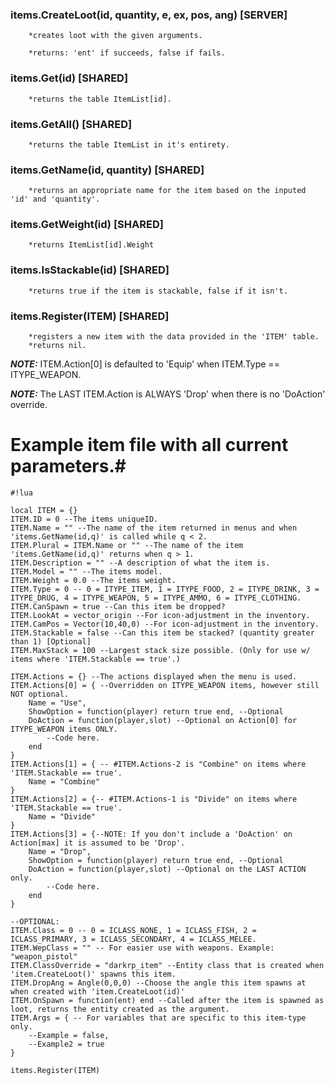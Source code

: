 ### items.CreateLoot(id, quantity, e, ex, pos, ang) **[SERVER]** 

```
    *creates loot with the given arguments. 

    *returns: 'ent' if succeeds, false if fails.
```


### items.Get(id) **[SHARED]**

```
    *returns the table ItemList[id].
```


### items.GetAll() **[SHARED]**

```
    *returns the table ItemList in it's entirety.
```


### items.GetName(id, quantity) **[SHARED]**

```
    *returns an appropriate name for the item based on the inputed 'id' and 'quantity'.
```

### items.GetWeight(id) **[SHARED]**

```
    *returns ItemList[id].Weight
```

### items.IsStackable(id) **[SHARED]**

```
    *returns true if the item is stackable, false if it isn't.
```

### items.Register(ITEM) **[SHARED]**

```
    *registers a new item with the data provided in the 'ITEM' table.
    *returns nil.
```

***NOTE:*** ITEM.Action[0] is defaulted to 'Equip' when ITEM.Type == ITYPE_WEAPON.

***NOTE:*** The LAST ITEM.Action is ALWAYS 'Drop' when there is no 'DoAction' override.

# Example item file with all **current** parameters.#

```
#!lua

local ITEM = {}
ITEM.ID = 0 --The items uniqueID.
ITEM.Name = "" --The name of the item returned in menus and when 'items.GetName(id,q)' is called while q < 2.
ITEM.Plural = ITEM.Name or "" --The name of the item 'items.GetName(id,q)' returns when q > 1.
ITEM.Description = "" --A description of what the item is.
ITEM.Model = "" --The items model.
ITEM.Weight = 0.0 --The items weight.
ITEM.Type = 0 -- 0 = ITYPE_ITEM, 1 = ITYPE_FOOD, 2 = ITYPE_DRINK, 3 = ITYPE_DRUG, 4 = ITYPE_WEAPON, 5 = ITYPE_AMMO, 6 = ITYPE_CLOTHING.
ITEM.CanSpawn = true --Can this item be dropped?
ITEM.LookAt = vector_origin --For icon-adjustment in the inventory.
ITEM.CamPos = Vector(10,40,0) --For icon-adjustment in the inventory.
ITEM.Stackable = false --Can this item be stacked? (quantity greater than 1) [Optional]
ITEM.MaxStack = 100 --Largest stack size possible. (Only for use w/ items where 'ITEM.Stackable == true'.)

ITEM.Actions = {} --The actions displayed when the menu is used.
ITEM.Actions[0] = { --Overridden on ITYPE_WEAPON items, however still NOT optional.
	Name = "Use",
	ShowOption = function(player) return true end, --Optional
	DoAction = function(player,slot) --Optional on Action[0] for ITYPE_WEAPON items ONLY.
		--Code here.
	end
}
ITEM.Actions[1] = { -- #ITEM.Actions-2 is "Combine" on items where 'ITEM.Stackable == true'.
    Name = "Combine"
}
ITEM.Actions[2] = {-- #ITEM.Actions-1 is "Divide" on items where 'ITEM.Stackable == true'.
    Name = "Divide"
}
ITEM.Actions[3] = {--NOTE: If you don't include a 'DoAction' on Action[max] it is assumed to be 'Drop'.
	Name = "Drop",
	ShowOption = function(player) return true end, --Optional
	DoAction = function(player,slot) --Optional on the LAST ACTION only.
		--Code here.
	end
}

--OPTIONAL:
ITEM.Class = 0 -- 0 = ICLASS_NONE, 1 = ICLASS_FISH, 2 = ICLASS_PRIMARY, 3 = ICLASS_SECONDARY, 4 = ICLASS_MELEE.
ITEM.WepClass = "" -- For easier use with weapons. Example: "weapon_pistol"
ITEM.ClassOverride = "darkrp_item" --Entity class that is created when 'item.CreateLoot()' spawns this item.
ITEM.DropAng = Angle(0,0,0) --Choose the angle this item spawns at when created with 'item.CreateLoot(id)'
ITEM.OnSpawn = function(ent) end --Called after the item is spawned as loot, returns the entity created as the argument.
ITEM.Args = { -- For variables that are specific to this item-type only.
	--Example = false,
	--Example2 = true
}

items.Register(ITEM)
```